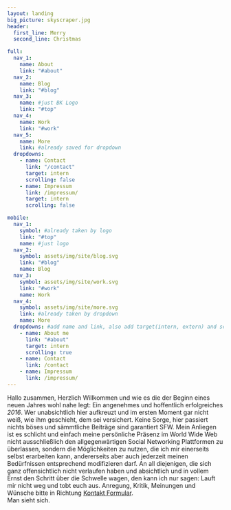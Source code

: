 ```yaml
---
layout: landing
big_picture: skyscraper.jpg
header:
  first_line: Merry
  second_line: Christmas

full:
  nav_1:
    name: About
    link: "#about"
  nav_2:
    name: Blog
    link: "#blog"
  nav_3:
    name: #just BK Logo
    link: "#top"
  nav_4:
    name: Work
    link: "#work"
  nav_5:
    name: More
    link: #already saved for dropdown
  dropdowns:
    - name: Contact
      link: "/contact"
      target: intern
      scrolling: false
    - name: Impressum
      link: /impressum/
      target: intern
      scrolling: false

mobile:
  nav_1:
    symbol: #already taken by logo
    link: "#top"
    name: #just logo
  nav_2:
    symbol: assets/img/site/blog.svg
    link: "#blog"
    name: Blog
  nav_3:
    symbol: assets/img/site/work.svg
    link: "#work"
    name: Work
  nav_4:
    symbol: assets/img/site/more.svg
    link: #already taken by dropdown
    name: More
  dropdowns: #add name and link, also add target(intern, extern) and scrolling(true, false)
    - name: About me
      link: "#about"
      target: intern
      scrolling: true
    - name: Contact
      link: /contact
    - name: Impressum
      link: /impressum/
---
```


Hallo zusammen, Herzlich Willkommen und wie es die der Beginn eines neuen Jahres wohl nahe legt: Ein angenehmes und hoffentlich erfolgreiches *2016*.
Wer unabsichtlich hier aufkreuzt und im ersten Moment gar nicht weiß, wie ihm geschieht, dem sei versichert. Keine Sorge, hier passiert nichts böses und sämmtliche Beiträge sind garantiert SFW. Mein Anliegen ist es schlicht und einfach meine persönliche Präsenz im World Wide Web nicht ausschließlich den allgegenwärtigen Social Networking Plattformen zu überlassen, sondern die Möglichkeiten zu nutzen, die ich mir einerseits selbst erarbeiten kann, andererseits aber auch jederzeit meinen Bedürfnissen entsprechend modifizieren darf.
An all diejenigen, die sich ganz offensichtlich nicht verlaufen haben und absichtlich und in vollem Ernst den Schritt über die Schwelle wagen, den kann ich nur sagen: Lauft mir nicht weg und tobt euch aus. Anregung, Kritik, Meinungen und Wünsche bitte in Richtung [Kontakt Formular](/contact/).  
Man sieht sich.